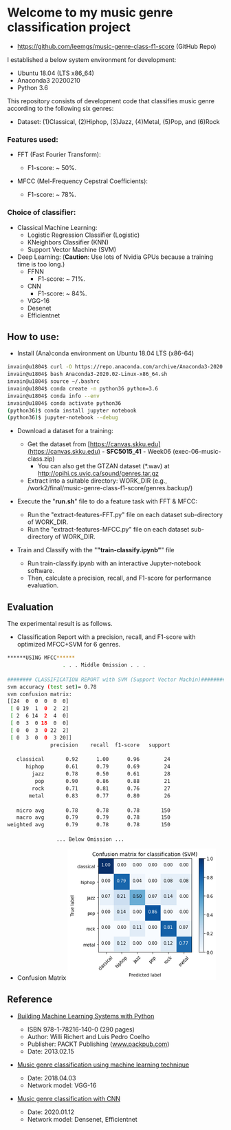 # Welcome to my music genre classification project
* https://github.com/leemgs/music-genre-class-f1-score (GitHub Repo)

I established a below system environment for development:
 * Ubuntu 18.04 (LTS x86_64)
 * Anaconda3 20200210
 * Python 3.6

This repository consists of development code that classifies music genre according to the following six genres: 
* Dataset: (1)Classical, (2)Hiphop, (3)Jazz, (4)Metal, (5)Pop, and (6)Rock


### Features used: 
* FFT (Fast Fourier Transform):
  * F1-score: ~ 50%.

* MFCC (Mel-Frequency Cepstral Coefficients):
  * F1-score: ~ 78%.


### Choice of classifier:
* Classical Machine Learning:
  * Logistic Regression Classifier (Logistic)
  * KNeighbors Classifier (KNN)
  * Support Vector Machine (SVM)
* Deep Learning: (**Caution**: Use lots of Nvidia GPUs because a training time is too long.)
  * FFNN
    * F1-score: ~ 71%.
  * CNN
    * F1-score: ~ 84%.
  * VGG-16
  * Desenet
  * Efficientnet

## How to use:

* Install (Ana)conda environment on Ubuntu 18.04 LTS (x86-64)
```bash
invain@u1804$ curl -O https://repo.anaconda.com/archive/Anaconda3-2020.02-Linux-x86_64.sh
invain@u1804$ bash Anaconda3-2020.02-Linux-x86_64.sh
invain@u1804$ source ~/.bashrc
invain@u1804$ conda create -n python36 python=3.6
invain@u1804$ conda info --env
invain@u1804$ conda activate python36
(python36)$ conda install jupyter notebook
(python36)$ jupyter-notebook --debug

```

* Download a dataset for a training: 
  * Get the dataset from [https://canvas.skku.edu](https://canvas.skku.edu) - **SFC5015_41** - Week06 (exec-06-music-class.zip)
    * You can also get the GTZAN dataset (*.wav) at http://opihi.cs.uvic.ca/sound/genres.tar.gz
  * Extract into a suitable directory: WORK_DIR (e.g., /work2/final/music-genre-class-f1-score/genres.backup/)

* Execute the "**run.sh**" file to do a feature task with FFT & MFCC:
  * Run the "extract-features-FFT.py" file on each dataset sub-directory of WORK_DIR.
  * Run the "extract-features-MFCC.py" file on each dataset sub-directory of WORK_DIR.

* Train and Classify with the "**"train-classify.ipynb"**" file
  * Run train-classify.ipynb with an interactive Jupyter-notebook software.
  * Then, calculate a precision, recall, and F1-score for performance evaluation.


## Evaluation
The experimental result is as follows. 

* Classification Report with a precision, recall, and F1-score with optimized MFCC+SVM for 6 genres.

```bash
******USING MFCC******
                  . . . Middle Omission . . . 
  
######## CLASSIFICATION REPORT with SVM (Support Vector Machin)########
svm accuracy (test set)= 0.78
svm confusion matrix:
[[24  0  0  0  0  0]
 [ 0 19  1  0  2  2]
 [ 2  6 14  2  4  0]
 [ 0  3  0 18  0  0]
 [ 0  0  3  0 22  2]
 [ 0  3  0  0  3 20]]
              precision    recall  f1-score   support

   classical       0.92      1.00      0.96        24
      hiphop       0.61      0.79      0.69        24
        jazz       0.78      0.50      0.61        28
         pop       0.90      0.86      0.88        21
        rock       0.71      0.81      0.76        27
       metal       0.83      0.77      0.80        26

   micro avg       0.78      0.78      0.78       150
   macro avg       0.79      0.79      0.78       150
weighted avg       0.79      0.78      0.78       150

                ... Below Omission ...
```

* Confusion Matrix
![confusion-matrix.png](confusion-matrix.png)
 
## Reference

* [Building Machine Learning Systems with Python](http://totoharyanto.staff.ipb.ac.id/files/2012/10/Building-Machine-Learning-Systems-with-Python-Richert-Coelho.pdf)
  * ISBN 978-1-78216-140-0 (290 pages)
  * Author: Willi Richert and Luis Pedro Coelho
  * Publisher: PACKT Publishing (www.packpub.com)
  * Date: 2013.02.15


* [Music genre classification using machine learning technique](https://www.groundai.com/project/music-genre-classification-using-machine-learning-techniques/1)
  * Date: 2018.04.03
  * Network model: VGG-16


* [Music genre classification with CNN](https://github.com/Ritesh313/Music-genre-classificartion/tree/master/MusicGenre)
  * Date: 2020.01.12
  * Network model: Densenet, Efficientnet

